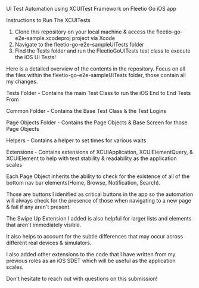 UI Test Automation using XCUITest Framework on Fleetio Go iOS app

Instructions to Run The XCUITests

1. Clone this repository on your local machine & access the fleetio-go-e2e-sample.xcodeproj project via Xcode
2. Navigate to the fleetio-go-e2e-sampleUITests folder
3. Find the Tests folder and run the FleetioGoUITests test class to execute the iOS UI Tests!
 

Here is a detailed overview of the contents in the repository. Focus on all the files within the fleetio-go-e2e-sampleUITests folder, those contain all my changes.

Tests Folder  - Contains the main Test Class to run the iOS End to End Tests From

Common Folder - Contains the Base Test Class & the Test Logins 

Page Objects Folder - Contains the Page Objects & Base Screen for those Page Objects 

Helpers - Contains a helper to set times for various waits 

Extensions - Contains extensions of XCUIApplication, XCUIElementQuery, & XCUIElement to help with test stability & readability as the application scales 

Each Page Object inherits the ability to check for the existence of all of the bottom nav bar elements(Home, Browse, Notification, Search).

Those are buttons I idenified as critical buttons in the app so the automation will always check for the presence of those when navigating to a new page & fail if any aren't present.

The Swipe Up Extension I added is also helpful for larger lists and  elements that aren't immediately visible.

It also helps to account for the subtle differences that may occur across different real devices & simulators.

I also added other extensions to the code that I have written from my previous roles as an iOS SDET which will be useful as the application scales.

Don't hesitate to reach out with questions on this submission!


